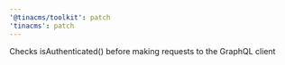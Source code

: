 ```yaml
---
'@tinacms/toolkit': patch
'tinacms': patch
---
```


Checks isAuthenticated() before making requests to the GraphQL client
